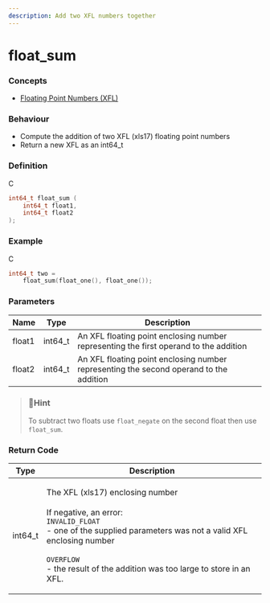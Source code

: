 ```yaml
---
description: Add two XFL numbers together
---
```


# float\_sum

### Concepts

* [Floating Point Numbers (XFL)](../../concepts-and-docs/floating-point-numbers-xfl.md)

### Behaviour

* Compute the addition of two XFL (xls17) floating point numbers
* Return a new XFL as an int64\_t

### Definition

C

```c
int64_t float_sum (
    int64_t float1,
    int64_t float2
);
```

### Example

C

```c
int64_t two =
    float_sum(float_one(), float_one());
```

### Parameters

| Name   | Type     | Description                                                                            |
| ------ | -------- | -------------------------------------------------------------------------------------- |
| float1 | int64\_t | An XFL floating point enclosing number representing the first operand to the addition  |
| float2 | int64\_t | An XFL floating point enclosing number representing the second operand to the addition |

> ### 📘Hint
>
> To subtract two floats use `float_negate` on the second float then use `float_sum`.

### Return Code

| Type     | Description                                                                                                                                                                                                                                                                 |
| -------- | --------------------------------------------------------------------------------------------------------------------------------------------------------------------------------------------------------------------------------------------------------------------------- |
| int64\_t | <p>The XFL (xls17) enclosing number<br><br>If negative, an error:<br><code>INVALID_FLOAT</code><br>- one of the supplied parameters was not a valid XFL enclosing number<br><br><code>OVERFLOW</code><br>- the result of the addition was too large to store in an XFL.</p> |
